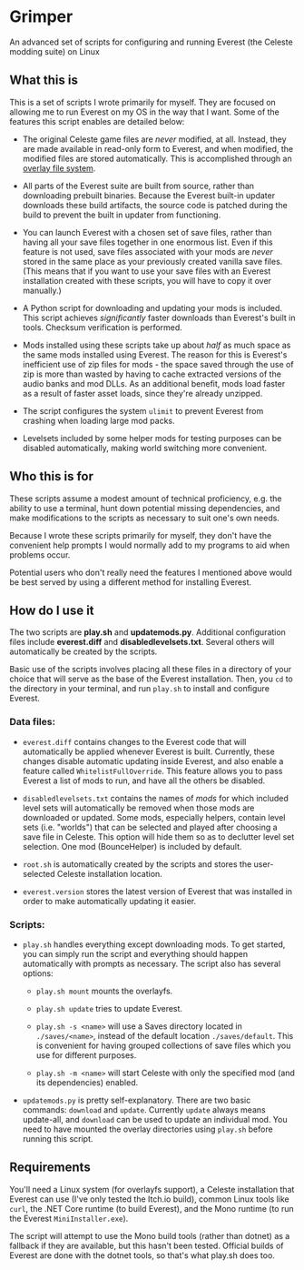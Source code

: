 # Grimper

An advanced set of scripts for configuring and running Everest (the Celeste modding suite) on Linux

## What this is

This is a set of scripts I wrote primarily for myself. They are focused on allowing me to run Everest on my OS in the way that I want. Some of the features this script enables are detailed below:

 * The original Celeste game files are *never* modified, at all. Instead, they are made available in read-only form to Everest, and when modified, the modified files are stored automatically. This is accomplished through an [overlay file system](https://wiki.archlinux.org/title/Overlay_filesystem).

 * All parts of the Everest suite are built from source, rather than downloading prebuilt binaries. Because the Everest built-in updater downloads these build artifacts, the source code is patched during the build to prevent the built in updater from functioning.

 * You can launch Everest with a chosen set of save files, rather than having all your save files together in one enormous list. Even if this feature is not used, save files associated with your mods are *never* stored in the same place as your previously created vanilla save files. (This means that if you want to use your save files with an Everest installation created with these scripts, you will have to copy it over manually.)

 * A Python script for downloading and updating your mods is included. This script achieves *significantly* faster downloads than Everest's built in tools. Checksum verification is performed.

 * Mods installed using these scripts take up about *half* as much space as the same mods installed using Everest. The reason for this is Everest's inefficient use of zip files for mods - the space saved through the use of zip is more than wasted by having to cache extracted versions of the audio banks and mod DLLs. As an additional benefit, mods load faster as a result of faster asset loads, since they're already unzipped.

 * The script configures the system `ulimit` to prevent Everest from crashing when loading large mod packs.

 * Levelsets included by some helper mods for testing purposes can be disabled automatically, making world switching more convenient.

## Who this is for

These scripts assume a modest amount of technical proficiency, e.g. the ability to use a terminal, hunt down potential missing dependencies, and make modifications to the scripts as necessary to suit one's own needs.

Because I wrote these scripts primarily for myself, they don't have the convenient help prompts I would normally add to my programs to aid when problems occur.

Potential users who don't really need the features I mentioned above would be best served by using a different method for installing Everest.

## How do I use it

The two scripts are **play.sh** and **updatemods.py**. Additional configuration files include **everest.diff** and **disabledlevelsets.txt**. Several others will automatically be created by the scripts.

Basic use of the scripts involves placing all these files in a directory of your choice that will serve as the base of the Everest installation. Then, you `cd` to the directory in your terminal, and run `play.sh` to install and configure Everest.

### Data files:

 * `everest.diff` contains changes to the Everest code that will automatically be applied whenever Everest is built. Currently, these changes disable automatic updating inside Everest, and also enable a feature called `WhitelistFullOverride`. This feature allows you to pass Everest a list of mods to run, and have all the others be disabled.

 * `disabledlevelsets.txt` contains the names of *mods* for which included level sets will automatically be removed when those mods are downloaded or updated. Some mods, especially helpers, contain level sets (i.e. "worlds") that can be selected and played after choosing a save file in Celeste. This option will hide them so as to declutter level set selection. One mod (BounceHelper) is included by default.

 * `root.sh` is automatically created by the scripts and stores the user-selected Celeste installation location.

 * `everest.version` stores the latest version of Everest that was installed in order to make automatically updating it easier.

### Scripts:

 * `play.sh` handles everything except downloading mods. To get started, you can simply run the script and everything should happen automatically with prompts as necessary. The script also has several options:

   * `play.sh mount` mounts the overlayfs.

   * `play.sh update` tries to update Everest.

   * `play.sh -s <name>` will use a Saves directory located in `./saves/<name>`, instead of the default location `./saves/default`. This is convenient for having grouped collections of save files which you use for different purposes.

   * `play.sh -m <name>` will start Celeste with only the specified mod (and its dependencies) enabled.

 * `updatemods.py` is pretty self-explanatory. There are two basic commands: `download` and `update`. Currently `update` always means update-all, and `download` can be used to update an individual mod. You need to have mounted the overlay directories using `play.sh` before running this script.

## Requirements

You'll need a Linux system (for overlayfs support), a Celeste installation that Everest can use (I've only tested the Itch.io build), common Linux tools like `curl`, the .NET Core runtime (to build Everest), and the Mono runtime (to run the Everest `MiniInstaller.exe`).

The script will attempt to use the Mono build tools (rather than dotnet) as a fallback if they are available, but this hasn't been tested. Official builds of Everest are done with the dotnet tools, so that's what play.sh does too.
